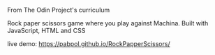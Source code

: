 From The Odin Project's curriculum

Rock paper scissors game where you play against Machina. Built with JavaScript, HTML and CSS

live demo: https://pabpol.github.io/RockPapperScissors/
